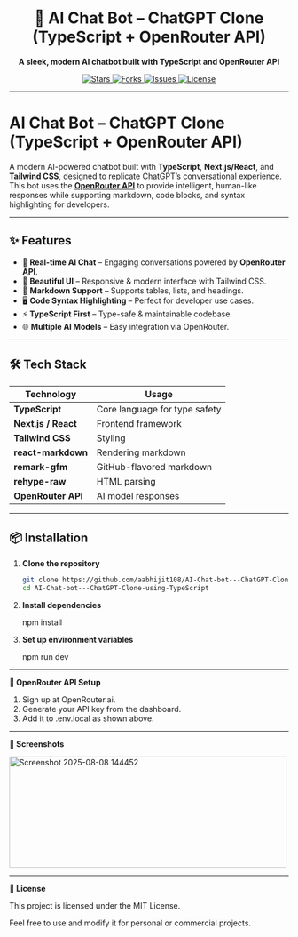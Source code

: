 <h1 align="center">🤖 AI Chat Bot – ChatGPT Clone (TypeScript + OpenRouter API)</h1>

<p align="center">
  <b>A sleek, modern AI chatbot built with TypeScript and OpenRouter API</b>  
</p>

<p align="center">
  <a href="https://github.com/aabhijit108/AI-Chat-bot---ChatGPT-Clone-using-TypeScript/stargazers">
    <img src="https://img.shields.io/github/stars/aabhijit108/AI-Chat-bot---ChatGPT-Clone-using-TypeScript?style=for-the-badge" alt="Stars" />
  </a>
  <a href="https://github.com/aabhijit108/AI-Chat-bot---ChatGPT-Clone-using-TypeScript/network/members">
    <img src="https://img.shields.io/github/forks/aabhijit108/AI-Chat-bot---ChatGPT-Clone-using-TypeScript?style=for-the-badge" alt="Forks" />
  </a>
  <a href="https://github.com/aabhijit108/AI-Chat-bot---ChatGPT-Clone-using-TypeScript/issues">
    <img src="https://img.shields.io/github/issues/aabhijit108/AI-Chat-bot---ChatGPT-Clone-using-TypeScript?style=for-the-badge" alt="Issues" />
  </a>
  <a href="https://github.com/aabhijit108/AI-Chat-bot---ChatGPT-Clone-using-TypeScript/blob/main/LICENSE">
    <img src="https://img.shields.io/github/license/aabhijit108/AI-Chat-bot---ChatGPT-Clone-using-TypeScript?style=for-the-badge" alt="License" />
  </a>
</p>

---

# AI Chat Bot – ChatGPT Clone (TypeScript + OpenRouter API)

A modern AI-powered chatbot built with **TypeScript**, **Next.js/React**, and **Tailwind CSS**, designed to replicate ChatGPT’s conversational experience.  
This bot uses the **[OpenRouter API](https://openrouter.ai/)** to provide intelligent, human-like responses while supporting markdown, code blocks, and syntax highlighting for developers.

---

## ✨ Features

- 💬 **Real-time AI Chat** – Engaging conversations powered by **OpenRouter API**.
- 🎨 **Beautiful UI** – Responsive & modern interface with Tailwind CSS.
- 📄 **Markdown Support** – Supports tables, lists, and headings.
- 🖥 **Code Syntax Highlighting** – Perfect for developer use cases.
- ⚡ **TypeScript First** – Type-safe & maintainable codebase.
- 🌐 **Multiple AI Models** – Easy integration via OpenRouter.

---

## 🛠 Tech Stack

| Technology | Usage |
|------------|-------|
| **TypeScript** | Core language for type safety |
| **Next.js / React** | Frontend framework |
| **Tailwind CSS** | Styling |
| **react-markdown** | Rendering markdown |
| **remark-gfm** | GitHub-flavored markdown |
| **rehype-raw** | HTML parsing |
| **OpenRouter API** | AI model responses |

---

## 📦 Installation

1. **Clone the repository**
   ```bash
   git clone https://github.com/aabhijit108/AI-Chat-bot---ChatGPT-Clone-using-TypeScript.git
   cd AI-Chat-bot---ChatGPT-Clone-using-TypeScript
   
2. **Install dependencies**
   
   npm install
   
4. **Set up environment variables**
   
   npm run dev

---

**🔑 OpenRouter API Setup**
1. Sign up at OpenRouter.ai.
2. Generate your API key from the dashboard.
3. Add it to .env.local as shown above.

---

**📸 Screenshots**

<img width="500" height="200" alt="Screenshot 2025-08-08 144452" src="https://github.com/user-attachments/assets/e85b4ed5-f0b2-4c1b-8b7d-16c523ac2d69" />

---

**📜 License**

 This project is licensed under the MIT License.
 
 Feel free to use and modify it for personal or commercial projects.
